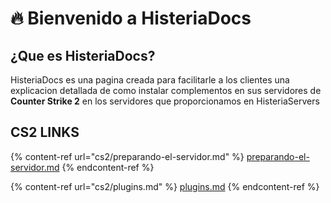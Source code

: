 # 🔥 Bienvenido a HisteriaDocs

## ¿Que es HisteriaDocs?

HisteriaDocs es una pagina creada para facilitarle a los clientes una explicacion detallada de como instalar complementos en sus servidores de **Counter Strike 2** en los servidores que proporcionamos en HisteriaServers

## CS2 LINKS

{% content-ref url="cs2/preparando-el-servidor.md" %}
[preparando-el-servidor.md](cs2/preparando-el-servidor.md)
{% endcontent-ref %}

{% content-ref url="cs2/plugins.md" %}
[plugins.md](cs2/plugins.md)
{% endcontent-ref %}
